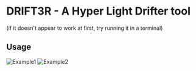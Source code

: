 # DRIFT3R - A Hyper Light Drifter tool
(if it doesn't appear to work at first, try running it in a terminal)
## Usage
![Example1](https://github.com/biterpreter/DRIFT3R/ex_1.PNG)
![Example2](https://github.com/biterpreter/DRIFT3R/ex_2.PNG)
